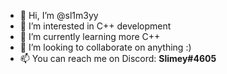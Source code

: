 - 👋 Hi, I’m @sl1m3yy
- 👀 I’m interested in C++ development
- 🌱 I’m currently learning more C++
- 💞️ I’m looking to collaborate on anything :)
- 📫 You can reach me on Discord: **Slimey#4605**

